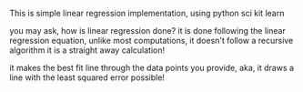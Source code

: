 This is simple linear regression implementation, using python sci kit learn


you may ask, how is linear regression done? 
it is done following the linear regression equation, unlike most computations, it doesn't follow a recursive algorithm
it is a straight away calculation!

it makes the best fit line through the data points you provide, aka, it draws a line with the least squared error possible!
